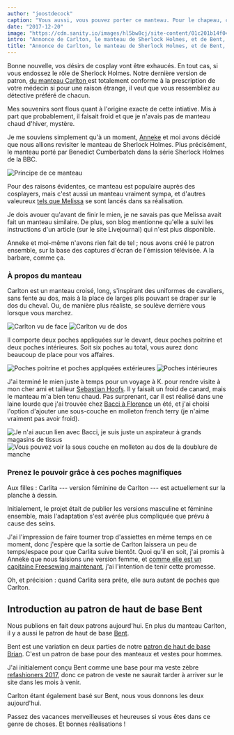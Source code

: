 ```yaml
---
author: "joostdecock"
caption: "Vous aussi, vous pouvez porter ce manteau. Pour le chapeau, c'est vous qui verrez. Du moins, pour l'instant."
date: "2017-12-20"
image: "https://cdn.sanity.io/images/hl5bw8cj/site-content/01c201b14f04bedbe2630bb3bd40d925fd6c1ce4-3500x2333.jpg"
intro: "Annonce de Carlton, le manteau de Sherlock Holmes, et de Bent, haut de base"
title: "Annonce de Carlton, le manteau de Sherlock Holmes, et de Bent, haut de base"
---
```


Bonne nouvelle, vos désirs de cosplay vont être exhaucés. En tout cas, si vous endossez le rôle de Sherlock Holmes. Notre dernière version de patron, [du manteau Carlton ](/patterns/carlton) est totalement conforme à la prescription de votre médecin si pour une raison étrange, il veut que vous ressembliez au détective préféré de chacun.

Mes souvenirs sont flous quant à l'origine exacte de cette intiative. Mis à part que probablement, il faisait froid et que je n'avais pas de manteau chaud d'hiver, mystère.

Je me souviens simplement qu'à un moment, [Anneke](http://www.annekecaramin.com/) et moi avons décidé que nous allions revisiter le manteau de Sherlock Holmes. Plus précisément, le manteau porté par Benedict Cumberbatch dans la série Sherlock Holmes de la BBC.

![Principe de ce manteau](https://posts.freesewing.org/uploads/bc_f20e01a16d.jpg)

Pour des raisons évidentes, ce manteau est populaire auprès des cosplayers, mais c'est aussi un manteau vraiment sympa, et d'autres valeureux [tels que Melissa](http://blog.fehrtrade.com/gallery/868/the-sherlock-coat/) se sont lancés dans sa réalisation.

Je dois avouer qu'avant de finir le mien, je ne savais pas que Melissa avait fait un manteau similaire. De plus, son blog mentionne qu'elle a suivi les instructions d'un article (sur le site Livejournal) qui n'est plus disponible.

Anneke et moi-même n'avons rien fait de tel ; nous avons créé le patron ensemble, sur la base des captures d'écran de l'émission télévisée. A la barbare, comme ça.

### À propos du manteau

Carlton est un manteau croisé, long, s'inspirant des uniformes de cavaliers, sans fente au dos, mais à la place de larges plis pouvant se draper sur le dos du cheval. Ou, de manière plus réaliste, se soulève derrière vous lorsque vous marchez.

![Carlton vu de face](https://posts.freesewing.org/uploads/front_e1d64f3ceb.jpg) ![Carlton vu de dos](https://posts.freesewing.org/uploads/back_05c04878c5.jpg)

Il comporte deux poches appliquées sur le devant, deux poches poitrine et deux poches intérieures. Soit six poches au total, vous aurez donc beaucoup de place pour vos affaires.

![Poches poitrine et poches applquées extérieures](https://posts.freesewing.org/uploads/pockets_28099d1afe.jpg) ![Poches intérieures](https://posts.freesewing.org/uploads/innerpocket_4e4e3f5119.jpg)

J'ai terminé le mien juste à temps pour un voyage à K. pour rendre visite à mon cher ami et tailleur [Sebastian Hoofs](http://sebastian-hoofs.de/massschneider/). Il y faisait un froid de canard, mais le manteau m'a bien tenu chaud. Pas surprenant, car il est réalisé dans une laine lourde que j'ai trouvée chez [Bacci à Florence](http://www.baccitessuti.it/en/index.html) un été, et j'ai choisi l'option d'ajouter une sous-couche en molleton french terry (je n'aime vraiment pas avoir froid).

![Je n'ai aucun lien avec Bacci, je suis juste un aspirateur à grands magasins de tissus](https://posts.freesewing.org/uploads/bacci_043f91c96c.jpg) ![Vous pouvez voir la sous couche en molleton au dos de la doublure de manche](https://posts.freesewing.org/uploads/interlining_220e0eab71.jpg)

### Prenez le pouvoir grâce à ces poches magnifiques

Aux filles : Carlita --- version féminine de Carlton --- est actuellement sur la planche à dessin.

Initialement, le projet était de publier les versions masculine et féminine ensemble, mais l'adaptation s'est avérée plus compliquée que prévu à cause des seins.

J'ai l'impression de faire tourner trop d'assiettes en même temps en ce moment, donc j'espère que la sortie de Carlton laissera un peu de temps/espace pour que Carlita suive bientôt. Quoi qu'il en soit, j'ai promis à Anneke que nous faisions une version femme, et [comme elle est un capitaine Freesewing maintenant](/patrons), j'ai l'intention de tenir cette promesse.

Oh, et précision : quand Carlita sera prête, elle aura autant de poches que Carlton.

## Introduction au patron de haut de base Bent
Nous publions en fait deux patrons aujourd'hui. En plus du manteau Carlton, il y a aussi le patron de haut de base [Bent](/patterns/bent).

Bent est une variation en deux parties de notre [patron de haut de base Brian](/patterns/bent). C'est un patron de base pour des manteaux et vestes pour hommes.

J'ai initialement conçu Bent comme une base pour ma veste zèbre [refashioners 2017](/blog/the-refashioners-2017/), donc ce patron de veste ne saurait tarder à arriver sur le site dans les mois à venir.

Carlton étant également basé sur Bent, nous vous donnons les deux aujourd'hui.

Passez des vacances merveilleuses et heureuses si vous êtes dans ce genre de choses. Et bonnes réalisations !




